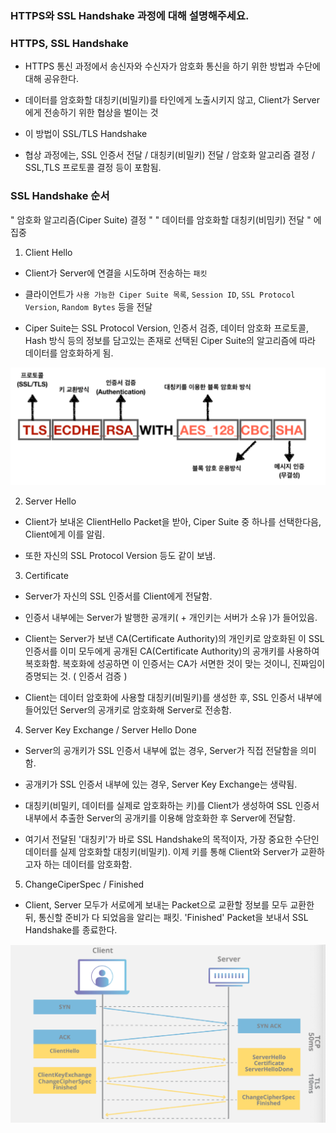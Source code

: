 ### HTTPS와 SSL Handshake 과정에 대해 설명해주세요.

### HTTPS, SSL Handshake

- HTTPS 통신 과정에서
송신자와 수신자가 암호화 통신을 하기 위한 방법과 수단에 대해 공유한다.

- 데이터를 암호화할 대칭키(비밀키)를 타인에게 노출시키지 않고,
Client가 Server에게 전송하기 위한 협상을 벌이는 것

- 이 방법이 SSL/TLS Handshake

- 협상 과정에는, SSL 인증서 전달 / 대칭키(비밀키) 전달 / 암호화 알고리즘 결정 / SSL,TLS 프로토콜 결정 등이 포함됨.

### SSL Handshake 순서
" 암호화 알고리즘(Ciper Suite) 결정 "
" 데이터를 암호화할 대칭키(비밈키) 전달 "
에 집중

1. Client Hello
- Client가 Server에 연결을 시도하며 전송하는 `패킷`

- 클라이언트가 `사용 가능한 Ciper Suite 목록`, `Session ID`, `SSL Protocol Version`, `Random Bytes` 등을 전달

- Ciper Suite는 SSL Protocol Version, 인증서 검증, 데이터 암호화 프로토콜, Hash 방식 등의 정보를 담고있는 존재로
선택된 Ciper Suite의 알고리즘에 따라 데이터를 암호화하게 됨.

![HTTPS_Ciper_Suite.png](img/HTTPS_Ciper_Suite.png)

2. Server Hello
- Client가 보내온 ClientHello Packet을 받아, Ciper Suite 중 하나를 선택한다음,
Client에게 이를 알림.

- 또한 자신의 SSL Protocol Version 등도 같이 보냄.

3. Certificate

- Server가 자신의 SSL 인증서를 Client에게 전달함.

- 인증서 내부에는 Server가 발행한 공개키( + 개인키는 서버가 소유 )가 들어있음.

- Client는 Server가 보낸 CA(Certificate Authority)의 개인키로 암호화된 이 SSL 인증서를
이미 모두에게 공개된 CA(Certificate Authority)의 공개키를 사용하여 복호화함.
복호화에 성공하면 이 인증서는 CA가 서면한 것이 맞는 것이니, 진짜임이 증명되는 것. ( 인증서 검증 )

- Client는 데이터 암호화에 사용할 대칭키(비밀키)를 생성한 후, SSL 인증서 내부에 들어있던 Server의 공개키로 암호화해 Server로 전송함.

4. Server Key Exchange / Server Hello Done
- Server의 공개키가 SSL 인증서 내부에 없는 경우, Server가 직접 전달함을 의미함.

- 공개키가 SSL 인증서 내부에 있는 경우, Server Key Exchange는 생략됨.

- 대칭키(비밀키, 데이터를 실제로 암호화하는 키)를 Client가 생성하여
SSL 인증서 내부에서 추출한 Server의 공개키를 이용해 암호화한 후 Server에 전달함.

- 여기서 전달된 '대칭키'가 바로 SSL Handshake의 목적이자, 가장 중요한 수단인
데이터를 실제 암호화할 대칭키(비밀키). 이제 키를 통해 Client와 Server가 교환하고자 하는 데이터를 암호화함.

5. ChangeCiperSpec / Finished
- Client, Server 모두가 서로에게 보내는 Packet으로 교환할 정보를 모두 교환한 뒤,
통신할 준비가 다 되었음을 알리는 패킷. 'Finished' Packet을 보내서 SSL Handshake를 종료한다.

![SSL_handshake.png](img%2FSSL_handshake.png)